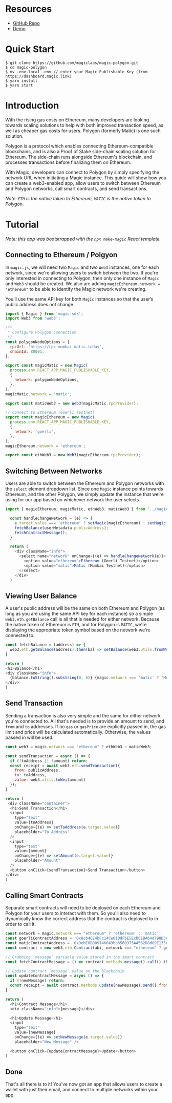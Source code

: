 # Resources
- [GitHub Repo](https://github.com/magiclabs/magic-polygon)
- [Demo](https://magic-polygon.vercel.app/login)

# Quick Start

```
$ git clone https://github.com/magiclabs/magic-polygon.git
$ cd magic-polygon
$ mv .env.local .env // enter your Magic Publishable Key (from https://dashboard.magic.link)
$ yarn install
$ yarn start
```

# Introduction

With the rising gas costs on Ethereum, many developers are looking towards scaling solutions to help with both improved transaction speed, as well as cheaper gas costs for users. Polygon (formerly Matic) is one such solution. 

Polygon is a protocol which enables connecting Ethereum-compatible blockchains, and is also a Proof of Stake side-chain scaling solution for Ethereum. The side-chain runs alongside Ethereum's blockchain, and processes transactions before finalizing them on Ethereum.

With Magic, developers can connect to Polygon by simply specifying the network URL when initiating a Magic instance. This guide will show how you can create a web3-enabled app, allow users to switch between Ethereum and Polygon networks, call smart contracts, and send transactions. 

_Note: `ETH` is the native token to Ethereum, `MATIC` is the native token to Polygon._

# Tutorial

_Note: this app was bootstrapped with the `npx make-magic` React template._

## Connecting to Ethereum / Polgyon

In `magic.js`, we will need two `Magic` and two `Web3` instances, one for each network, since we're allowing users to switch between the two. If you're only interested in connecting to Polygon, then only one instance of `Magic` and `Web3` should be created. We also are adding `magicEthereum.network = "ethereum"` to be able to identify the Magic network we're creating.

You’ll use the same API key for both `Magic` instances so that the user’s public address does not change. 

```js
import { Magic } from 'magic-sdk';
import Web3 from 'web3';

/**
 * Configure Polygon Connection
 */
const polygonNodeOptions = {
  rpcUrl: 'https://rpc-mumbai.matic.today',
  chainId: 80001,
};

export const magicMatic = new Magic(
  process.env.REACT_APP_MAGIC_PUBLISHABLE_KEY,
  { 
    network: polygonNodeOptions, 
  },
);
magicMatic.network = 'matic';

export const maticWeb3 = new Web3(magicMatic.rpcProvider);

// Connect to Ethereum (Goerli Testnet)
export const magicEthereum = new Magic(
  process.env.REACT_APP_MAGIC_PUBLISHABLE_KEY,
  { 
    network: 'goerli', 
  },
);
magicEthereum.network = 'ethereum';

export const ethWeb3 = new Web3(magicEthereum.rpcProvider);

```

## Switching Between Networks

Users are able to switch between the Ethereum and Polygon networks with the `select` element dropdown list. Since one `Magic` instance points towards Ethereum, and the other Polygon, we simply update the instance that we’re using for our app based on whichever network the user selects.

```js
import { magicEthereum, magicMatic, ethWeb3, maticWeb3 } from "../magic";

  const handleChangeNetwork = (e) => {
    e.target.value === 'ethereum' ? setMagic(magicEthereum) : setMagic(magicMatic);
    fetchBalance(userMetadata.publicAddress);
    fetchContractMessage();
  }

  return (
    <div className="info">
      <select name="network" onChange={(e) => handleChangeNetwork(e)}>
        <option value="ethereum">Ethereum (Goerli Testnet)</option>
        <option value="matic">Matic (Mumbai Testnet)</option>
      </select>
    </div>
  )
```

## Viewing User Balance

A user's public address will be the same on both Ethereum and Polygon (as long as you are using the same API key for each instance) so a simple `web3.eth.getBalance` call is all that is needed for either network. Because the native token of Ethereum is `ETH`, and for Polygon is `MATIC`, we're displaying the appropriate token symbol based on the network we're connected to.

```js
const fetchBalance = (address) => {
  web3.eth.getBalance(address).then(bal => setBalance(web3.utils.fromWei(bal)))
}

return (
<h1>Balance</h1>
<div className="info">
  {balance.toString().substring(0, 6)} {magic.network === 'matic' ? 'MATIC' : 'ETH'}
</div>
)
```

## Send Transaction

Sending a transaction is also very simple and the same for either network you're connected to. All that's needed is to provide an amount to send, and  `from` and `to` addresses. If no `gas` or `gasPrice` are explicitly passed in, the gas limit and price will be calculated automatically. Otherwise, the values passed in will be used.

```js
const web3 = magic.network === "ethereum" ? ethWeb3 : maticWeb3;

const sendTransaction = async () => {
  if (!toAddress || !amount) return;
  const receipt = await web3.eth.sendTransaction({
    from: publicAddress,
    to: toAddress,
    value: web3.utils.toWei(amount)
  });
}

return (
 <div className="container">
  <h1>Send Transaction</h1>
  <input 
    type="text" 
    value={toAddress} 
    onChange={(e) => setToAddress(e.target.value)} 
    placeholder="To Address" 
  />
  <input 
    type="text" 
    value={amount} 
    onChange={(e) => setAmount(e.target.value)} 
    placeholder="Amount" 
  />
  <button onClick={sendTransaction}>Send Transaction</button>
</div>
)
```

## Calling Smart Contracts

Separate smart contracts will need to be deployed on each Ethereum and Polygon for your users to interact with them. So you'll also need to dynamically know the correct address that the contract is deployed to in order to call it. 

```js
const network = magic.network === "ethereum" ? 'ethereum' : 'matic';
const goerliContractAddress = '0x8cb46E4bFc14Ce010dFbE5Ecb61BA64d798D3A67';
const maticContractAddress = '0x9ebE0B009146643bb3560375A4562D8d89E135e9';
const contract = new web3.eth.Contract(abi, network === "ethereum" ? goerliContractAddress : maticContractAddress);

// Grabbing `message` variable value stored in the smart contract
const fetchContractMessage = () => contract.methods.message().call().then(setMessage)

// Update contract `message` value on the blockchain
const updateContractMessage = async () => {
  if (!newMessage) return;
  const receipt = await contract.methods.update(newMessage).send({ from: user.publicAddress });
}

return (
  <h1>Contract Message</h1>
  <div className="info">{message}</div>

  <h1>Update Message</h1>
  <input 
    type="text" 
    value={newMessage} 
    onChange={(e) => setNewMessage(e.target.value)} 
    placeholder="New Message" />

  <button onClick={updateContractMessage}>Update</button>
)
```

## Done

That's all there is to it! You've now got an app that allows users to create a wallet with just their email, and connect to multiple networks within your app.
